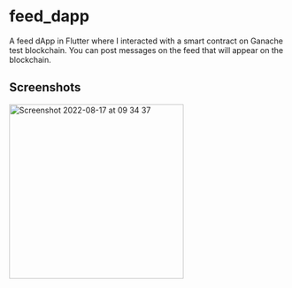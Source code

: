 # feed_dapp

A feed dApp in Flutter where I interacted with a smart contract on Ganache test blockchain. You can post messages on the feed that will appear on the blockchain.

## Screenshots

<img width="315" alt="Screenshot 2022-08-17 at 09 34 37" src="https://user-images.githubusercontent.com/59797717/185051088-eb759915-0b0b-4b1b-8174-f2036d79d310.png">

